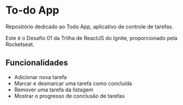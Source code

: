 # To-do App

Repositório dedicado ao Todo App, aplicativo de controle de tarefas.

Este é o Desafio 01 da Trilha de ReactJS do Ignite, proporcionado pela Rocketseat.

## Funcionalidades

- Adicionar nova tarefa
- Marcar e desmarcar uma tarefa como concluída
- Remover uma tarefa da listagem
- Mostrar o progresso de conclusão de tarefas